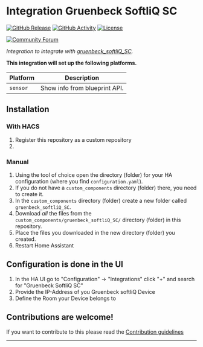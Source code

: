 # Integration Gruenbeck SoftliQ SC

[![GitHub Release][releases-shield]][releases]
[![GitHub Activity][commits-shield]][commits]
[![License][license-shield]](LICENSE)

[![Community Forum][forum-shield]][forum]

_Integration to integrate with [gruenbeck_softliQ_SC][gruenbeck_softliQ_SC]._

**This integration will set up the following platforms.**

Platform | Description
-- | --
`sensor` | Show info from blueprint API.

## Installation

### With HACS

1. Register this repository as a custom repository
1.


### Manual
1. Using the tool of choice open the directory (folder) for your HA configuration (where you find `configuration.yaml`).
1. If you do not have a `custom_components` directory (folder) there, you need to create it.
1. In the `custom_components` directory (folder) create a new folder called `gruenbeck_softliQ_SC`.
1. Download _all_ the files from the `custom_components/gruenbeck_softliQ_SC/` directory (folder) in this repository.
1. Place the files you downloaded in the new directory (folder) you created.
1. Restart Home Assistant

## Configuration is done in the UI

1. In the HA UI go to "Configuration" -> "Integrations" click "+" and search for "Gruenbeck SoftliQ SC"
1. Provide the IP-Address of you Gruenbeck softliQ Device 
1. Define the Room your Device belongs to 

## Contributions are welcome!

If you want to contribute to this please read the [Contribution guidelines](CONTRIBUTING.md)

***

[gruenbeck_softliQ_SC]: https://github.com/tizianodeg/gruenbeck_softliQ_SC
[commits-shield]: https://img.shields.io/github/commit-activity/y/tizianodeg/gruenbeck_softliQ_SC.svg?style=for-the-badge
[commits]: https://github.com/tizianodeg/gruenbeck_softliQ_SC/commits/main
[exampleimg]: example.png
[forum-shield]: https://img.shields.io/badge/community-forum-brightgreen.svg?style=for-the-badge
[forum]: https://community.home-assistant.io/
[license-shield]: https://img.shields.io/github/license/tizianodeg/gruenbeck_softliQ_SC.svg?style=for-the-badge
[releases-shield]: https://img.shields.io/github/release/tizianodeg/gruenbeck_softliQ_SC.svg?style=for-the-badge
[releases]: https://github.com/tizianodeg/gruenbeck_softliQ_SC/releases
